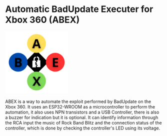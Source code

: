 # Automatic BadUpdate Executer for Xbox 360 (ABEX)
<img src="./s.png" width="200px" height="200px"></img>

ABEX is a way to automate the exploit performed by BadUpdate on the Xbox 360. It uses an ESP32-WROOM as a microcontroller to perform the automation, it also uses NPN transistors and a USB Controller, there is also a buzzer for indication but it is optional. It can identify information through the RCA input the music of Rock Band Blitz and the connection status of the controller, which is done by checking the controller's LED using its voltage.
